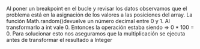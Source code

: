 Al poner un breakpoint en el bucle y revisar los datos observamos que el problema está
en la asignación de los valores a las posiciones del array.
La función Math.random()devuelve un número decimal entre 0 y 1.
Al transformarlo a int vale 0. Entonces la operación estaba siendo => 0 * 100 = 0.
Para solucionar esto nos aseguramos que la multiplicación se ejecuta antes de transformar
el resultado a Integer
